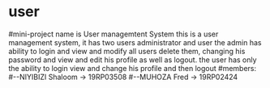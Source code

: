 # user
#mini-project name is User managemtent System
this is a user management system, it has two users administrator and user the admin has ability to login and view and modify all users delete them, changing his password and view and edit his profile as well as logout.
the user has only the ability to login view and change his profile and then logout
#members:
#--NIYIBIZI Shaloom  ->  19RP03508
#--MUHOZA Fred       ->  19RP02424
